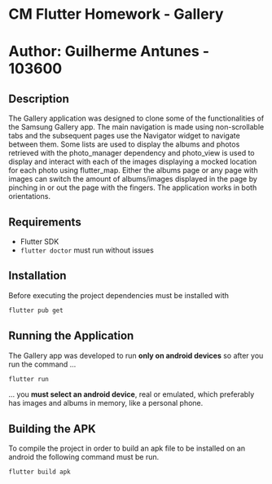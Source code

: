 # CM Flutter Homework - Gallery
# Author: Guilherme Antunes - 103600

## Description
The Gallery application was designed to clone some of the functionalities of the Samsung Gallery app. The main navigation is made using non-scrollable tabs and the subsequent pages use the Navigator widget to navigate between them. Some lists are used to display the albums and photos retrieved with the photo_manager dependency and photo_view is used to display and interact with each of the images displaying a mocked location for each photo using flutter_map. Either the albums page or any page with images can switch the amount of albums/images displayed in the page by pinching in or out the page with the fingers. The application works in both orientations.

## Requirements
- Flutter SDK
- ```flutter doctor``` must run without issues

## Installation
Before executing the project dependencies must be installed with
```bash
flutter pub get
```
## Running the Application
The Gallery app was developed to run **only on android devices** so after you run the command ...
```bash
flutter run
```
... you **must select an android device**, real or emulated, which preferably has images and albums in memory, like a personal phone.

## Building the APK
To compile the project in order to build an apk file to be installed on an android the following command must be run.
```bash
flutter build apk
```
